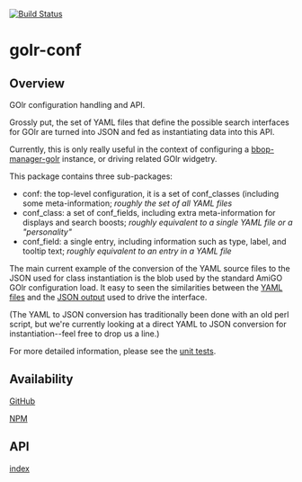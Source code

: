 [![Build Status](https://travis-ci.org/berkeleybop/golr-conf.svg)](https://travis-ci.org/berkeleybop/golr-conf)

# golr-conf

## Overview

GOlr configuration handling and API.

Grossly put, the set of YAML files that define the possible search interfaces for GOlr are turned into JSON and fed as instantiating data into this API.

Currently, this is only really useful in the context of configuring a [bbop-manager-golr](https://github.com/berkeleybop/bbop-manager-golr) instance, or driving related GOlr widgetry.

This package contains three sub-packages:

* conf: the top-level configuration, it is a set of conf\_classes (including some meta-information; _roughly the set of all YAML files_
* conf\_class: a set of conf\_fields, including extra meta-information for displays and search boosts; _roughly equivalent to a single YAML file or a "personality"_
* conf\_field: a single entry, including information such as type, label, and tooltip text; _roughly equivalent to an entry in a YAML file_

The main current example of the conversion of the YAML source files to the JSON used for class instantiation is the blob used by the standard AmiGO GOlr configuration load. It easy to seen the similarities between the [YAML files](https://github.com/geneontology/amigo/tree/master/metadata) and the [JSON output](http://amigo.geneontology.org/javascript/npm/amigo2-instance-data/lib/data/golr.js) used to drive the interface.

(The YAML to JSON conversion has traditionally been done with an old perl script, but we're currently looking at a direct YAML to JSON conversion for instantiation--feel free to drop us a line.)

For more detailed information, please see
the [unit tests](https://github.com/berkeleybop/golr-conf/tree/master/tests).

## Availability

[GitHub](https://github.com/berkeleybop/golr-conf)

[NPM](https://www.npmjs.com/package/golr-conf)

## API

[index](https://berkeleybop.github.io/golr-conf/doc/index.html)
